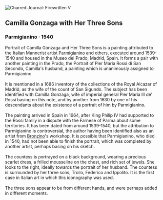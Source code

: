 <div class="artwork-of-the-day">
  <div class="container">
    <div class="img-wrapper">
      <img
        src="https://uploads1.wikiart.org/images/parmigianino/camilla-gonzaga-with-her-three-sons.jpg!Large.jpg"
        alt="Charred Journal: Firewritten V" />
    </div>
    <div class="artwork-detail">
      <div class="artwork-origin"> 
        <h2 class="artwork-name">Camilla Gonzaga with Her Three Sons</h2>
        <h3 class="artist">
          Parmigianino
                    ·  1540
        </h3>
      </div>
      <p class="description">
        <span class="artwork-description-text ng-binding" ng-bind-html="viewModel.ArtworkOfTheDay.Description | unsafe">Portrait of Camilla Gonzaga and Her Three Sons is a painting attributed to the Italian Mannerist artist <a target="_blank" href="/en/parmigianino">Parmigianino</a> and others, executed around 1539-1540 and housed in the Museo del Prado, Madrid, Spain. It forms a pair with another painting in the Prado, the Portrait of Pier Maria Rossi di San Secondo, Camilla's husband, a painting which is unanimously assigned to Parmigianino.
<br>
<br>It is mentioned in a 1686 inventory of the collections of the Royal Alcazar of Madrid, as the wife of the count of San Sigundo. The subject has been identified with Camilla Gonzaga, wife of imperial general Pier Maria III de' Rossi basing on this note, and by another from 1630 by one of his descendants about the existence of a portrait of him by Parmigianino.
<br>
<br>The painting arrived in Spain in 1664, after King Philip IV had supported to the Rossi family in a dispute with the Farnese of Parma about some territories. It has been dated from around 1539-1540, but the attribution to Parmigianino is controversial, the author having been identified also as an artist from <a target="_blank" href="/en/agnolo-bronzino">Bronzino</a>'s workshop. It is possible that Parmigianino, who died in 1540, had not been able to finish the portrait, which was completed by another artist, perhaps basing on his sketch.
<br>
<br>The countess is portrayed on a black background, wearing a precious scarlet dress, a frilled mousseline on the chest, and rich set of jewels. She looks to the right, ideally towards the portrait of her husband. The countess is surrounded by her three sons, Troilo, Federico and Ippolito. It is the first case in Italian art in which this iconography was used.
<br>
<br>The three sons appear to be from different hands, and were perhaps added in different moments.</span>
                        <div class="text-shadow-container" ng-show="showShadow" style=""></div>
      </p>
    </div>
  </div>

</div>
